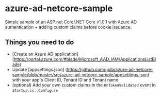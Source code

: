 # azure-ad-netcore-sample

Simple sample of an ASP.net Core/.NET Core v1.0.1 with Azure AD authentication + adding custom claims before cookie issuance.

## Things you need to do
- [Create an Azure AD application] (https://portal.azure.com/#blade/Microsoft_AAD_IAM/ApplicationsListBlade)
- Update [appsettings.json] (https://github.com/jpda/azure-ad-netcore-sample/blob/master/src/azure-ad-netcore-sample/appsettings.json) with your app's Client ID, Tenant ID and Tenant name
- (optional) Add your own custom claims in the `OnTokenValidated` event in `Startup.cs::Configure`
